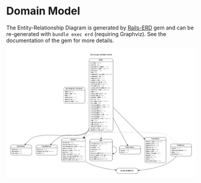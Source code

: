# Domain Model

The Entity-Relationship Diagram is generated by [Rails-ERD][rails_erd] gem and can be re-generated with
`bundle exec erd` (requiring Graphviz). See the documentation of the gem for more details.

![](images/erd.png)

[rails_erd]: https://github.com/voormedia/rails-erd
